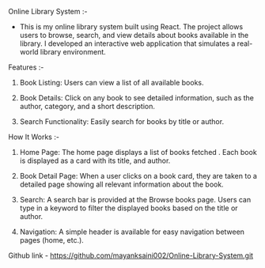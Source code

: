 Online Library System :-

* This is my online library system built using React. The project allows users to browse, search, and view details about books available in the library. I developed an interactive web application that simulates a real-world library environment.

Features :-

1) Book Listing: Users can view a list of all available books.

2) Book Details: Click on any book to see detailed information, such as the author, category, and a short description.

3) Search Functionality: Easily search for books by title or author.


How It Works :-

1) Home Page: The home page displays a list of books fetched . Each book is displayed as a card with its title, and author.

2) Book Detail Page: When a user clicks on a book card, they are taken to a detailed page showing all relevant information about the book.

3) Search: A search bar is provided at the Browse books page. Users can type in a keyword to filter the displayed books based on the title or author.

4) Navigation: A simple header is available for easy navigation between pages (home, etc.).

Github link - https://github.com/mayanksaini002/Online-Library-System.git